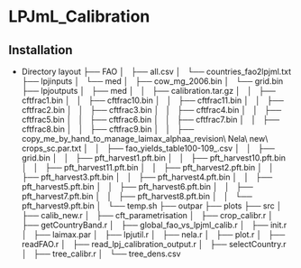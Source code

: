 # LPJmL_Calibration
## Installation
* Directory layout
    ├── FAO
    │   ├── all.csv
    │   └── countries_fao2lpjml.txt
    ├── lpjinputs
    │   └── med
    │       ├── cow_mg_2006.bin
    │       └── grid.bin
    ├── lpjoutputs
    │   ├── med
    │   │   ├── calibration.tar.gz
    │   │   ├── cftfrac1.bin
    │   │   ├── cftfrac10.bin
    │   │   ├── cftfrac11.bin
    │   │   ├── cftfrac2.bin
    │   │   ├── cftfrac3.bin
    │   │   ├── cftfrac4.bin
    │   │   ├── cftfrac5.bin
    │   │   ├── cftfrac6.bin
    │   │   ├── cftfrac7.bin
    │   │   ├── cftfrac8.bin
    │   │   ├── cftfrac9.bin
    │   │   ├── copy_me_by_hand_to_manage_laimax_alphaa_revision\ Nela\ new\ crops_sc.par.txt
    │   │   ├── fao_yields_table100-109_.csv
    │   │   ├── grid.bin
    │   │   ├── pft_harvest1.pft.bin
    │   │   ├── pft_harvest10.pft.bin
    │   │   ├── pft_harvest11.pft.bin
    │   │   ├── pft_harvest2.pft.bin
    │   │   ├── pft_harvest3.pft.bin
    │   │   ├── pft_harvest4.pft.bin
    │   │   ├── pft_harvest5.pft.bin
    │   │   ├── pft_harvest6.pft.bin
    │   │   ├── pft_harvest7.pft.bin
    │   │   ├── pft_harvest8.pft.bin
    │   │   └── pft_harvest9.pft.bin
    │   └── temp.sh
    ├── outpar
    ├── plots
    ├── src
    │   ├── calib_new.r
    │   ├── cft_parametrisation
    │   ├── crop_calibr.r
    │   ├── getCountryBand.r
    │   ├── global_fao_vs_lpjml_calib.r
    │   ├── init.r
    │   ├── laimax.par
    │   ├── lpjutil.r
    │   ├── nela.r
    │   ├── plot.r
    │   ├── readFAO.r
    │   ├── read_lpj_calibration_output.r
    │   ├── selectCountry.r
    │   ├── tree_calibr.r
    │   └── tree_dens.csv

